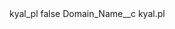<?xml version="1.0" encoding="UTF-8"?>
<CustomMetadata xmlns="http://soap.sforce.com/2006/04/metadata" xmlns:xsi="http://www.w3.org/2001/XMLSchema-instance" xmlns:xsd="http://www.w3.org/2001/XMLSchema">
    <label>kyal_pl</label>
    <protected>false</protected>
    <values>
        <field>Domain_Name__c</field>
        <value xsi:type="xsd:string">kyal.pl</value>
    </values>
</CustomMetadata>
